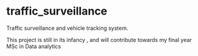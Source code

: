 # traffic_surveillance
Traffic surveillance and vehicle tracking system.

This project is still in its infancy , and will contribute towards my final year MSc in Data analytics
